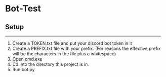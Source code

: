 # Bot-Test

## Setup
---
1. Create a TOKEN.txt file and put your discord bot token in it
2. Create a PREFIX.txt file with your prefix. (For reasons the effective prefix will be the characters in the file plus a whitespace)
3. Open cmd.exe
4. Cd into the directory this project is in.
5. Run bot.py
